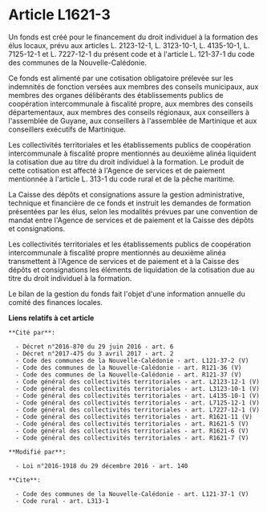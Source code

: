 # Article L1621-3

Un fonds est créé pour le financement du droit individuel à la formation des élus locaux, prévu aux articles L. 2123-12-1, L.
3123-10-1, L. 4135-10-1, L. 7125-12-1 et L. 7227-12-1 du présent code et à l'article L. 121-37-1 du code des communes de la
Nouvelle-Calédonie. 

Ce fonds est alimenté par une cotisation obligatoire prélevée sur les indemnités de fonction versées aux membres des conseils
municipaux, aux membres des organes délibérants des établissements publics de coopération intercommunale à fiscalité propre,
aux membres des conseils départementaux, aux membres des conseils régionaux, aux conseillers à l'assemblée de Guyane, aux
conseillers à l'assemblée de Martinique et aux conseillers exécutifs de Martinique. 

Les collectivités territoriales et les établissements publics de coopération intercommunale à fiscalité propre mentionnés au
deuxième alinéa liquident la cotisation due au titre du droit individuel à la formation. Le produit de cette cotisation est
affecté à l'Agence de services et de paiement mentionnée à l'article L. 313-1 du code rural et de la pêche maritime. 

La Caisse des dépôts et consignations assure la gestion administrative, technique et financière de ce fonds et instruit les
demandes de formation présentées par les élus, selon les modalités prévues par une convention de mandat entre l'Agence de
services et de paiement et la Caisse des dépôts et consignations. 

Les collectivités territoriales et les établissements publics de coopération intercommunale à fiscalité propre mentionnés au
deuxième alinéa transmettent à l'Agence de services et de paiement et à la Caisse des dépôts et consignations les éléments de
liquidation de la cotisation due au titre du droit individuel à la formation. 

Le bilan de la gestion du fonds fait l'objet d'une information annuelle du comité des finances locales.

**Liens relatifs à cet article**

	**Cité par**:

	  - Décret n°2016-870 du 29 juin 2016 - art. 6
	  - Décret n°2017-475 du 3 avril 2017 - art. 2
	  - Code des communes de la Nouvelle-Calédonie - art. L121-37-2 (V)
	  - Code des communes de la Nouvelle-Calédonie - art. R121-36 (V)
	  - Code des communes de la Nouvelle-Calédonie - art. R121-37 (V)
	  - Code général des collectivités territoriales - art. L2123-12-1 (V)
	  - Code général des collectivités territoriales - art. L3123-10-1 (V)
	  - Code général des collectivités territoriales - art. L4135-10-1 (V)
	  - Code général des collectivités territoriales - art. L7125-12-1 (V)
	  - Code général des collectivités territoriales - art. L7227-12-1 (V)
	  - Code général des collectivités territoriales - art. R1621-11 (V)
	  - Code général des collectivités territoriales - art. R1621-5 (V)
	  - Code général des collectivités territoriales - art. R1621-6 (V)
	  - Code général des collectivités territoriales - art. R1621-7 (V)

	**Modifié par**:

	  - Loi n°2016-1918 du 29 décembre 2016 - art. 140

	**Cite**:

	  - Code des communes de la Nouvelle-Calédonie - art. L121-37-1 (V)
	  - Code rural - art. L313-1

